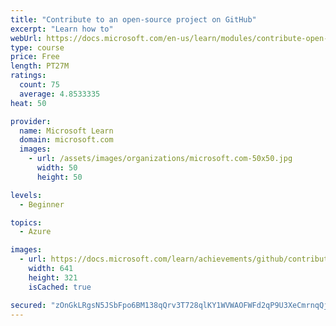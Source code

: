 ```yaml
---
title: "Contribute to an open-source project on GitHub"
excerpt: "Learn how to"
webUrl: https://docs.microsoft.com/en-us/learn/modules/contribute-open-source/
type: course
price: Free
length: PT27M
ratings:
  count: 75
  average: 4.8533335
heat: 50

provider:
  name: Microsoft Learn
  domain: microsoft.com
  images:
    - url: /assets/images/organizations/microsoft.com-50x50.jpg
      width: 50
      height: 50

levels:
  - Beginner

topics:
  - Azure

images:
  - url: https://docs.microsoft.com/learn/achievements/github/contribute-to-an-open-source-project-on-github-social.png
    width: 641
    height: 321
    isCached: true

secured: "zOnGkLRgsN5JSbFpo6BM138qQrv3T728qlKY1WVWAOFWFd2qP9U3XeCmrnqQjwSvPkV45V6FGk21E7fJx1k84YNOe08k8ORV9AH4uPAxP/bRxSY0ReJz0GiuBbwz4bfc7WWP08Zumvqg/tS7QY454xhi43qHgKX0tyGxy3UwDeDInGppVQg+oQ6/fEO7THMDGwKCqGnI7aClBeXTq23b2WjuMqeyl6Rf1B+Eqe+mqJXNKUFgqhzlZkPEzbEzoGS/VUJRHQVHHp4S5lt4jgtpo+NkhvGKvbw7RH4ySOI+C/jOTZXqKEL1rMW0RahG2qkAZoQfwY57Sa6Jd0mSZKwncbb3HCR8ZDqnK9QxHfcCh5Yg9sn66eVM+sgLmi0vPFhgeBcpT3sW8/5SV3Tc+oRxW07lyN2bRJfVuJRAkoFKjjs=;xuM3c4k67/PHtQH29IQOFA=="
---
```


